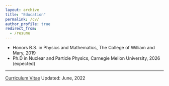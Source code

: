 ```yaml
---
layout: archive
title: "Education"
permalink: /cv/
author_profile: true
redirect_from:
  - /resume
---
```



* Honors B.S. in Physics and Mathematics, The College of William and Mary, 2019
* Ph.D in Nuclear and Particle Physics, Carnegie Mellon University, 2026 (expected)

_________________
[Curriculum Vitae](http://zabaldwin.github.io/files/Gradschool_CV_Baldwin_2023.pdf)
Updated: June, 2022


